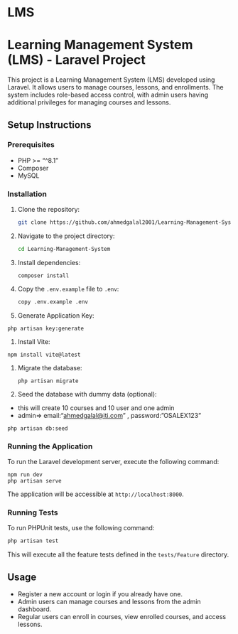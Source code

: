 # LMS

# Learning Management System (LMS) - Laravel Project

This project is a Learning Management System (LMS) developed using Laravel. It allows users to manage courses, lessons, and enrollments. The system includes role-based access control, with admin users having additional privileges for managing courses and lessons.

## Setup Instructions

### Prerequisites

- PHP >= “^8.1”
- Composer
- MySQL

### Installation

1. Clone the repository:
    
    ```bash
    git clone https://github.com/ahmedgalal2001/Learning-Management-System
    ```
    
2. Navigate to the project directory:
    
    ```bash
    cd Learning-Management-System
    ```
    
3. Install dependencies:
    
    ```
    composer install
    ```
    
4. Copy the `.env.example` file to `.env`:
    
    ```bash
    copy .env.example .env
    ```
    
5. Generate Application Key:

```tsx
php artisan key:generate
```

1. Install Vite:

```tsx
npm install vite@latest
```

1. Migrate the database:
    
    ```
    php artisan migrate
    ```
    
2. Seed the database with dummy data (optional): 
- this will create 10 courses and 10 user and one admin
- admin⇒  email:“[ahmedgalal@iti.com](mailto:ahmedgalal@iti.com)” , password:”OSALEX123”

```
php artisan db:seed
```

### Running the Application

To run the Laravel development server, execute the following command:

```
npm run dev
php artisan serve
```

The application will be accessible at `http://localhost:8000`.

### Running Tests

To run PHPUnit tests, use the following command:

```bash
php artisan test
```

This will execute all the feature tests defined in the `tests/Feature` directory.

## Usage

- Register a new account or login if you already have one.
- Admin users can manage courses and lessons from the admin dashboard.
- Regular users can enroll in courses, view enrolled courses, and access lessons.
